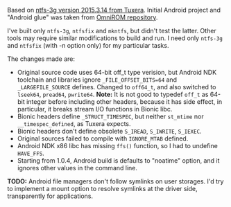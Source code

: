 Based on [ntfs-3g version 2015.3.14 from Tuxera](http://www.tuxera.com/community/open-source-ntfs-3g/). Initial Android project and "Android glue" was taken from  [OmniROM repository](https://github.com/omnirom/android_external_ntfs-3g).

I've built only `ntfs-3g`, `ntfsfix` and `mkntfs`, but didn't test the latter. Other tools may require similar modifications to build and run. I need only `ntfs-3g` and `ntfsfix` (with -n option only) for my particular tasks.

The changes made are:
* Original source code uses 64-bit off_t type verision, but Android NDK toolchain and libraries ignore `_FILE_OFFSET_BITS=64` and `_LARGEFILE_SOURCE` defines. Changed to `off64_t`, and also switched to `lseek64`, `pread64`, `pwrite64`.
**Note:** It is not good to typedef `off_t` as 64-bit integer before including other headers, because it has side effect, in particular, it breaks stream I/O functions in Bionic libc.
* Bionic headers define `_STRUCT_TIMESPEC`, but neither `st_mtime` nor `__timespec_defined`, as Tuxera expects.
* Bionic headers don't define obsolete `S_IREAD`, `S_IWRITE`, `S_IEXEC`.
* Original sources failed to compile with `IGNORE_MTAB` defined.
* Android NDK x86 libc has missing `ffs()` function, so I had to undefine `HAVE_FFS`.
* Starting from 1.0.4, Android build is defaults to "noatime" option, and it ignores other values in the command line.

**TODO:** Android file managers don't follow symlinks on user storages. I'd try to implement a mount option to resolve symlinks at the driver side, transparently for applications.
